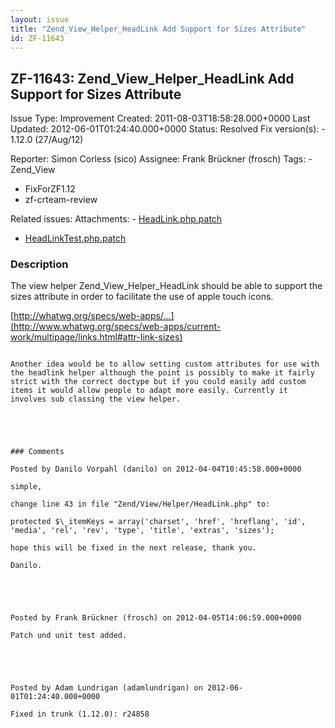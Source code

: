 ```yaml
---
layout: issue
title: "Zend_View_Helper_HeadLink Add Support for Sizes Attribute"
id: ZF-11643
---
```


ZF-11643: Zend\_View\_Helper\_HeadLink Add Support for Sizes Attribute
----------------------------------------------------------------------

 Issue Type: Improvement Created: 2011-08-03T18:58:28.000+0000 Last Updated: 2012-06-01T01:24:40.000+0000 Status: Resolved Fix version(s): - 1.12.0 (27/Aug/12)
 
 Reporter:  Simon Corless (sico)  Assignee:  Frank Brückner (frosch)  Tags: - Zend\_View
- FixForZF1.12
- zf-crteam-review
 
 Related issues: 
 Attachments: - [HeadLink.php.patch](/issues/secure/attachment/14985/HeadLink.php.patch)
- [HeadLinkTest.php.patch](/issues/secure/attachment/14986/HeadLinkTest.php.patch)
 
### Description

The view helper Zend\_View\_Helper\_HeadLink should be able to support the sizes attribute in order to facilitate the use of apple touch icons.

[http://whatwg.org/specs/web-apps/…](http://www.whatwg.org/specs/web-apps/current-work/multipage/links.html#attr-link-sizes)

```

Another idea would be to allow setting custom attributes for use with the headlink helper although the point is possibly to make it fairly strict with the correct doctype but if you could easily add custom items it would allow people to adapt more easily. Currently it involves sub classing the view helper.

 

 

### Comments

Posted by Danilo Vorpahl (danilo) on 2012-04-04T10:45:58.000+0000

simple,

change line 43 in file "Zend/View/Helper/HeadLink.php" to:

protected $\_itemKeys = array('charset', 'href', 'hreflang', 'id', 'media', 'rel', 'rev', 'type', 'title', 'extras', 'sizes');

hope this will be fixed in the next release, thank you.

Danilo.

 

 

Posted by Frank Brückner (frosch) on 2012-04-05T14:06:59.000+0000

Patch und unit test added.

 

 

Posted by Adam Lundrigan (adamlundrigan) on 2012-06-01T01:24:40.000+0000

Fixed in trunk (1.12.0): r24858

 

 